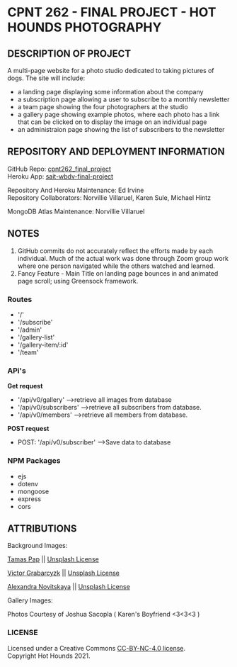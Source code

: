 # CPNT 262 - FINAL PROJECT - HOT HOUNDS PHOTOGRAPHY

##  DESCRIPTION OF PROJECT 

A multi-page website for a photo studio dedicated to taking pictures of dogs.  The site will include:  
  -  a landing page displaying some information about the company  
  -  a subscription page allowing a user to subscribe to a monthly newsletter
  -  a team page showing the four photographers at the studio  
  -  a gallery page showing example photos, where each photo has a link that can be clicked on to display the image on an individual page 
  -  an administraion page showing the list of subscribers to the newsletter  

##  REPOSITORY AND DEPLOYMENT INFORMATION  

GitHub Repo:  [cpnt262_final_project](https://github.com/edirvine333/cpnt262_final_project)  
Heroku App:  [sait-wbdv-final-project](https://sait-wbdv-final-project.herokuapp.com/)  

Repository And Heroku Maintenance:  Ed Irvine  
Repository Collaborators:  Norvillie Villaruel, Karen Sule, Michael Hintz  

MongoDB Atlas Maintenance:  Norvillie Villaruel  
## NOTES  

1.  GitHub commits do not accurately reflect the efforts made by each individual.  Much of the actual work was done through Zoom group work where one person navigated while the others watched and learned.  
2.  Fancy Feature - Main Title on landing page bounces in and animated page scroll; using Greensock framework.  

### Routes  
- '/'  
- '/subscribe'  
- '/admin'  
- '/gallery-list'  
- '/gallery-item/:id'  
- '/team' 

### APi's
**Get request**
- '/api/v0/gallery' -->retrieve all images from database
- '/api/v0/subscribers'  -->retrieve all subscribers from database.
- '/api/v0/members' -->retrieve all members from database.

**POST request**
- POST: '/api/v0/subscriber'  -->Save data to database

### NPM Packages  
- ejs    
- dotenv    
- mongoose    
- express 
- cors   


## ATTRIBUTIONS

Background Images:

[Tamas Pap]( https://unsplash.com/photos/RSZsLKXrWjA) || [Unsplash License](https://unsplash.com/license)

[Victor Grabarcyzk](https://unsplash.com/photos/N04FIfHhv_k) || [Unsplash License](https://unsplash.com/license)

[Alexandra Novitskaya](https://unsplash.com/photos/3FCNwDf4P0w) || [Unsplash License](https://unsplash.com/license)

Gallery Images: 

Photos Courtesy of Joshua Sacopla ( Karen's Boyfriend <3<3<3 )

### LICENSE  
Licensed under a Creative Commons [CC-BY-NC-4.0 license](https://creativecommons.org/licenses/by-nc/4.0/).  
Copyright Hot Hounds 2021.


